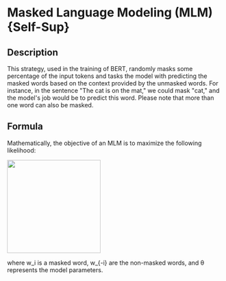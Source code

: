 # Masked Language Modeling (MLM) {Self-Sup}

## Description

This strategy, used in the training of BERT, randomly masks some percentage of the input tokens and tasks the model with predicting the masked words based on the context provided by the unmasked words. For instance, in the sentence "The cat is on the mat," we could mask "cat," and the model's job would be to predict this word. Please note that more than one word can also be masked.

## Formula

Mathematically, the objective of an MLM is to maximize the following likelihood:

<img src="image1.png" style="width:2.27377in" />

where w_i is a masked word, w_{-i} are the non-masked words, and θ represents the model parameters.
